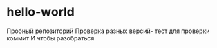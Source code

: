 # hello-world
Пробный репозиторий
Проверка разных версий- тест
для проверки коммит
И чтобы разобраться
